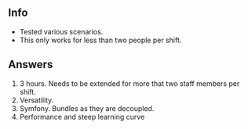 ## Info
* Tested various scenarios.
* This only works for less than two people per shift.

## Answers
1. 3 hours. Needs to be extended for more that two staff members per shift.
2. Versatility.
3. Symfony. Bundles as they are decoupled.
4. Performance and steep learning curve
